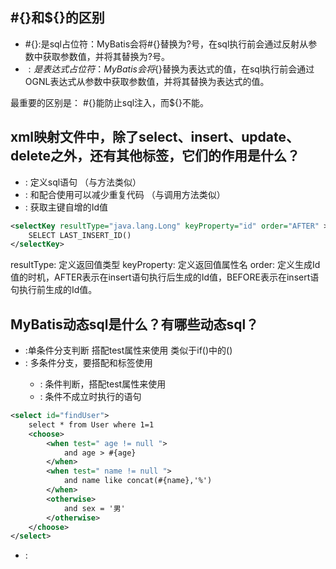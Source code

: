 ## #{}和${}的区别

- #{}:是sql占位符：MyBatis会将#{}替换为?号，在sql执行前会通过反射从参数中获取参数值，并将其替换为?号。
- ${}:是表达式占位符：MyBatis会将${}替换为表达式的值，在sql执行前会通过OGNL表达式从参数中获取参数值，并将其替换为表达式的值。

最重要的区别是：
#{}能防止sql注入，而${}不能。

## xml映射文件中，除了select、insert、update、delete之外，还有其他标签，它们的作用是什么？

- <sql>: 定义sql语句 （与方法类似）
- <include>: 和<sql>配合使用可以减少重复代码 （与调用方法类似）
- <selectKey>: 获取主键自增的Id值
```xml
<selectKey resultType="java.lang.Long" keyProperty="id" order="AFTER" >
    SELECT LAST_INSERT_ID()
</selectKey>
```
resultType: 定义返回值类型
keyProperty: 定义返回值属性名
order: 定义生成Id值的时机，AFTER表示在insert语句执行后生成的Id值，BEFORE表示在insert语句执行前生成的Id值。

## MyBatis动态sql是什么？有哪些动态sql？

- <if>:单条件分支判断 搭配test属性来使用 类似于if()中的()
- <choose>: 多条件分支，要搭配<when>和<otherwise>标签使用
  - <when>: 条件判断，搭配test属性来使用
  - <otherwise>: 条件不成立时执行的语句
```xml
<select id="findUser">
    select * from User where 1=1 
    <choose>
        <when test=" age != null ">
            and age > #{age}
        </when>
        <when test=" name != null ">
            and name like concat(#{name},'%')
        </when>
        <otherwise>
            and sex = '男'
        </otherwise>
    </choose>
</select>
```

- <foreach>: